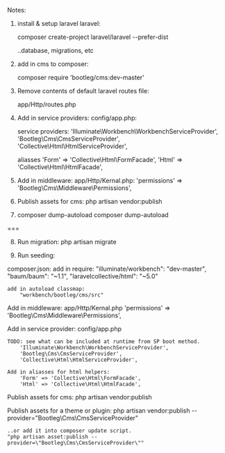 Notes:

1. install & setup laravel laravel:
    
    composer create-project laravel/laravel --prefer-dist

    ..database, migrations, etc


2. add in cms to composer:
    
    composer require 'bootleg/cms:dev-master'

3. Remove contents of default laravel routes file:
    
    app/Http/routes.php

4. Add in service providers:
    config/app.php:

    service providers:
    'Illuminate\Workbench\WorkbenchServiceProvider',
    'Bootleg\Cms\CmsServiceProvider',
    'Collective\Html\HtmlServiceProvider',


    aliasses
    'Form' => 'Collective\Html\FormFacade',
    'Html' => 'Collective\Html\HtmlFacade',

5. Add in middleware:
    app/Http/Kernal.php:
    'permissions' => 'Bootleg\Cms\Middleware\Permissions',

6. Publish assets for cms:
    php artisan vendor:publish

7. composer dump-autoload
    composer dump-autoload

===

8. Run migration:
    php artisan migrate

9. Run seeding: 




composer.json:
    add in require:
        "illuminate/workbench": "dev-master",
        "baum/baum": "~1.1",
        "laravelcollective/html": "~5.0"

    add in autoload classmap:
        "workbench/bootleg/cms/src"


Add in middleware:
    app/Http/Kernal.php
    'permissions' => 'Bootleg\Cms\Middleware\Permissions',

Add in service provider:
    config/app.php

    TODO: see what can be included at runtime from SP boot method.
        'Illuminate\Workbench\WorkbenchServiceProvider',
        'Bootleg\Cms\CmsServiceProvider',
        'Collective\Html\HtmlServiceProvider',

    Add in aliasses for html helpers:
        'Form' => 'Collective\Html\FormFacade',
        'Html' => 'Collective\Html\HtmlFacade',


Publish assets for cms:
    php artisan vendor:publish

Publish assets for a theme or plugin:
    php artisan vendor:publish --provider="Bootleg\Cms\CmsServiceProvider"

    ..or add it into composer update script.
    "php artisan asset:publish --provider=\"Bootleg\Cms\CmsServiceProvider\""
